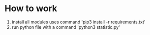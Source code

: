 # How to work

1. install all modules uses command 'pip3 install -r requirements.txt'
2. run python file with a command 'python3 statistic.py'